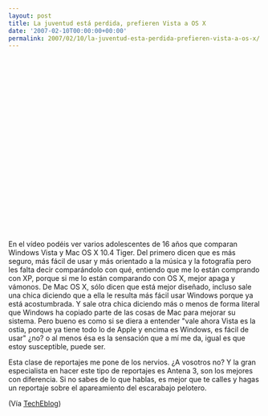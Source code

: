 ```yaml
---
layout: post
title: La juventud está perdida, prefieren Vista a OS X
date: '2007-02-10T00:00:00+00:00'
permalink: 2007/02/10/la-juventud-esta-perdida-prefieren-vista-a-os-x/
---
```

<object width="425" height="350"><param name="movie" value="http://www.youtube.com/v/tlsBbijPEUQ"></param><param name="wmode" value="transparent"></param><embed src="http://www.youtube.com/v/tlsBbijPEUQ" type="application/x-shockwave-flash" wmode="transparent" width="425" height="350"></embed></object>

En el vídeo podéis ver varios adolescentes de 16 años que comparan Windows Vista y Mac OS X 10.4 Tiger. Del primero dicen que es más seguro, más fácil de usar y más orientado a la música y la fotografía pero les falta decir comparándolo con qué, entiendo que me lo están comprando con XP, porque si me lo están comparando con OS X, mejor apaga y vámonos. De Mac OS X, sólo dicen que está mejor diseñado, incluso sale una chica diciendo que a ella le resulta más fácil usar Windows porque ya está acostumbrada. Y sale otra chica diciendo más o menos de forma literal que Windows ha copiado parte de las cosas de Mac para mejorar su sistema. Pero bueno es como si se diera a entender "vale ahora Vista es la ostia, porque ya tiene todo lo de Apple y encima es Windows, es fácil de usar" ¿no? o al menos ésa es la sensación que a mí me da, igual es que estoy susceptible, puede ser.

Esta clase de reportajes me pone de los nervios. ¿A vosotros no? Y la gran especialista en hacer este tipo de reportajes es Antena 3, son los mejores con diferencia. Si no sabes de lo que hablas, es mejor que te calles y hagas un reportaje sobre el apareamiento del escarabajo pelotero.

(Vía <a href="http://www.techeblog.com/index.php/tech-gadget/bbc-teens-on-vista-and-os-x">TechEblog</a>)
